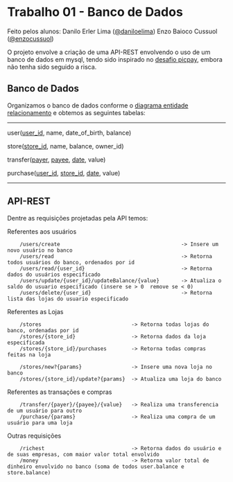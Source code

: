 # Trabalho 01 - Banco de Dados

Feito pelos alunos: 
  Danilo Erler Lima ([@daniloelima](https://github.com/daniloelima))
  Enzo Baioco Cussuol ([@enzocussuol](https://github.com/enzocussuol))
  
O projeto envolve a criação de uma API-REST envolvendo o uso de um banco de dados em mysql, tendo sido inspirado no [desafio picpay](https://github.com/PicPay/picpay-desafio-backend), embora não tenha sido seguido a risca.


## Banco de Dados

Organizamos o banco de dados conforme o [diagrama entidade relacionamento](https://github.com/UFES20221BDCOMP/Trab1-BD/blob/main/documentation/diagrama_entidade_relacionamento_picpay.pdf) e obtemos as seguintes tabelas:

***
user(<ins>user_id</ins>, name, date_of_birth, balance)

store(<ins>store_id</ins>, name, balance, owner_id)

transfer(<ins>payer</ins>, <ins>payee</ins>,  <ins>date</ins>, value)

purchase(<ins>user_id</ins>, <ins>store_id</ins>, <ins>date</ins>, value)
***

## API-REST

Dentre as requisições projetadas pela API temos:

Referentes aos usuários
```
    /users/create                                       -> Insere um novo usuário no banco
    /users/read                                         -> Retorna todos usuários do banco, ordenados por id
    /users/read/{user_id}                               -> Retorna dados do usuários especificado
    /users/update/{user_id}/updateBalance/{value}       -> Atualiza o saldo do usuario especificado (insere se > 0  remove se < 0)
    /users/delete/{user_id}                             -> Retorna lista das lojas do usuario especificado
```

Referentes as Lojas
```
    /stores                             -> Retorna todas lojas do banco, ordenadas por id
    /stores/{store_id}                  -> Retorna dados da loja especificada
    /stores/{store_id}/purchases        -> Retorna todas compras feitas na loja
    
    /stores/new?{params}                -> Insere uma nova loja no banco
    /stores/{store_id}/update?{params}  -> Atualiza uma loja do banco
```

Referentes as transações e compras
```
    /transfer/{payer}/{payee}/{value}   -> Realiza uma transferencia de um usuário para outro
    /purchase/{params}                  -> Realiza uma compra de um usuário para uma loja
```


Outras requisições
```
    /richest                            -> Retorna dados do usuário e de suas empresas, com maior valor total envolvido 
    /money                              -> Retorna valor total de dinheiro envolvido no banco (soma de todos user.balance e store.balance)
```
